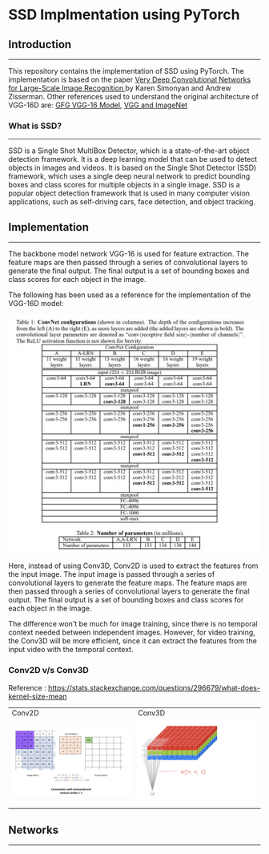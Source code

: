 # SSD Implmentation using PyTorch


## Introduction

---

This repository contains the implementation of SSD using PyTorch. The implementation is based on the paper [Very Deep Convolutional Networks for Large-Scale Image Recognition ](https://arxiv.org/pdf/1409.1556.pdf) by Karen Simonyan and Andrew Zisserman. Other references used to understand the original architecture of VGG-16D are: [GFG VGG-16 Model](https://www.geeksforgeeks.org/vgg-16-cnn-model/), [VGG and ImageNet](https://conx.readthedocs.io/en/latest/VGG16%20and%20ImageNet.html)

### What is SSD?

---

SSD is a Single Shot MultiBox Detector, which is a state-of-the-art object detection framework. It is a deep learning model that can be used to detect objects in images and videos. It is based on the Single Shot Detector (SSD) framework, which uses a single deep neural network to predict bounding boxes and class scores for multiple objects in a single image. SSD is a popular object detection framework that is used in many computer vision applications, such as self-driving cars, face detection, and object tracking.

## Implementation

---

The backbone model network VGG-16 is used for feature extraction. The feature maps are then passed through a series of convolutional layers to generate the final output. The final output is a set of bounding boxes and class scores for each object in the image.

The following has been used as a reference for the implementation of the VGG-16D model:

[![Table](/readme/ConvNet%20-%20Table.jpeg)](https://arxiv.org/pdf/1409.1556.pdf)

Here, instead of using Conv3D, Conv2D is used to extract the features from the input image. The input image is passed through a series of convolutional layers to generate the feature maps. The feature maps are then passed through a series of convolutional layers to generate the final output. The final output is a set of bounding boxes and class scores for each object in the image.

The difference won't be much for image training, since there is no temporal context needed between independent images. However, for video training, the Conv3D will be more efficient, since it can extract the features from the input video with the temporal context.

### Conv2D v/s Conv3D

Reference : https://stats.stackexchange.com/questions/296679/what-does-kernel-size-mean

<table>
<tr>
<td>Conv2D</td>
<td>Conv3D</td>
</tr>
<tr>
<td><img src="/readme/conv2d-explained.gif" alt="Conv2D" width="400"/></td>
<td><img src="/readme/conv3d-explained.gif" alt="Conv3D" width="400"/></td>
</tr>
</table>

## Networks

---
